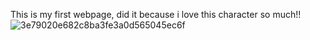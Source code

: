 This is my first webpage, did it because i love this character so much!!![3e79020e682c8ba3fe3a0d565045ec6f](https://github.com/user-attachments/assets/27cff681-ac79-4876-b877-d017a2d55857)
